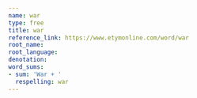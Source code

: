 ```yaml
---
name: war
type: free
title: war
reference_link: https://www.etymonline.com/word/war
root_name: 
root_language: 
denotation: 
word_sums:
- sum: 'War + '
  respelling: war
---
```

